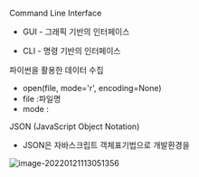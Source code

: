 Command Line Interface

- GUI - 그래픽 기반의 인터페이스

- CLI - 명령 기반의 인터페이스

파이썬을 활용한 데이터 수집

- open(file, mode='r', encoding=None)
- file :파일명
- mode : 

JSON (JavaScript Object Notation)

- JSON은 자바스크립트 객체표기법으로 개발환경을 

![image-20220121113051356](C:\Users\Sangtaek_Lee\AppData\Roaming\Typora\typora-user-images\image-20220121113051356.png)